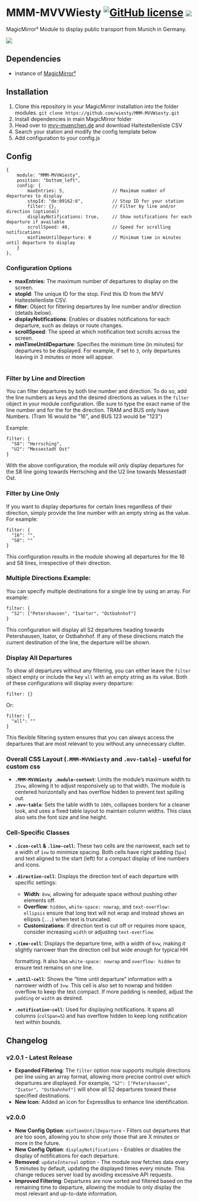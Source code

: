 # MMM-MVVWiesty [![GitHub license](https://img.shields.io/badge/license-MIT-blue.svg)](https://github.com/wiesty/MMM-MVVWiesty/raw/master/LICENSE) <img src="https://img.shields.io/badge/Maintained%3F-yes-green.svg"/>

MagicMirror² Module to display public transport from Munich  in Germany.


<img src="https://raw.githubusercontent.com/wiesty/MMM-MVVWiesty/refs/heads/main/assets/example.png"/>


## Dependencies
* instance of [MagicMirror²](https://github.com/MichMich/MagicMirror)

## Installation
1. Clone this repository in your MagicMirror installation into the folder modules.
```git clone https://github.com/wiesty/MMM-MVVWiesty.git```
2. Install dependencies in main MagicMirror folder
3. Head over to [mvv-muenchen.de](https://www.mvv-muenchen.de/fahrplanauskunft/fuer-entwickler/opendata/index.html) and download Haltestellenliste CSV
4. Search your station and modify the config template below
5. Add configuration to your config.js

## Config


```
{
    module: "MMM-MVVWiesty",
    position: "bottom_left",
    config: {
        maxEntries: 5,                  // Maximum number of departures to display
        stopId: "de:09162:6",           // Stop ID for your station
        filter: {},                     // Filter by line and/or direction (optional)
        displayNotifications: true,     // Show notifications for each departure if available
        scrollSpeed: 40,                // Speed for scrolling notifications
        minTimeUntilDeparture: 0        // Minimum time in minutes until departure to display
    }
},

```

### Configuration Options

-   **maxEntries**: The maximum number of departures to display on the screen.
-   **stopId**: The unique ID for the stop. Find this ID from the MVV Haltestellenliste CSV.
-   **filter**: Object for filtering departures by line number and/or direction (details below).
-   **displayNotifications**: Enables or disables notifications for each departure, such as delays or route changes.
-   **scrollSpeed**: The speed at which notification text scrolls across the screen.
-   **minTimeUntilDeparture**: Specifies the minimum time (in minutes) for departures to be displayed. For example, if set to `3`, only departures leaving in 3 minutes or more will appear.

#

### Filter by Line and Direction
You can filter departures by both line number and direction. To do so, add the line numbers as keys and the desired directions as values in the `filter` object in your module configuration. (Be sure to type the exact name of the line number and for the for the direction. TRAM and BUS only have Numbers. (Tram 16 would be "16", and BUS 123 would be "123")

Example:


    filter: {
      "S8": "Herrsching",
      "U2": "Messestadt Ost"
    } 

With the above configuration, the module will only display departures for the S8 line going towards Herrsching and the U2 line towards Messestadt Ost.

### Filter by Line Only

If you want to display departures for certain lines regardless of their direction, simply provide the line number with an empty string as the value. For example:


```
filter: {
  "16": "",
  "S8": ""
}
```

This configuration results in the module showing all departures for the 16 and S8 lines, irrespective of their direction.

### Multiple Directions Example:

You can specify multiple destinations for a single line by using an array. For example:

```
filter: {
  "S2": ["Petershausen", "Isartor", "Ostbahnhof"]
}
``` 

This configuration will display all S2 departures heading towards Petershausen, Isator, or Ostbahnhof. If any of these directions match the current destination of the line, the departure will be shown.

### Display All Departures

To show all departures without any filtering, you can either leave the `filter` object empty or include the key `all` with an empty string as its value. Both of these configurations will display every departure:

```
filter: {}
```

Or:

```
filter: {
  "all": ""
}
```

This flexible filtering system ensures that you can always access the departures that are most relevant to you without any unnecessary clutter.


### Overall CSS Layout (`.MMM-MVVWiesty` and `.mvv-table`) - useful for custom css

-   **`.MMM-MVVWiesty .module-content`**: Limits the module’s maximum width to `25vw`, allowing it to adjust responsively up to that width. The module is centered horizontally and has overflow hidden to prevent text spilling out.
-   **`.mvv-table`**: Sets the table width to `100%`, collapses borders for a cleaner look, and uses a fixed table layout to maintain column widths. This class also sets the font size and line height.

### Cell-Specific Classes

-   **`.icon-cell` & `.line-cell`**: These two cells are the narrowest, each set to a width of `1vw` to minimize spacing. Both cells have right padding (`5px`) and text aligned to the start (left) for a compact display of line numbers and icons.
    
-   **`.direction-cell`**: Displays the direction text of each departure with specific settings:
    
    -   **Width**: `8vw`, allowing for adequate space without pushing other elements off.
    -   **Overflow**: `hidden`, `white-space: nowrap`, and `text-overflow: ellipsis` ensure that long text will not wrap and instead shows an ellipsis (`...`) when text is truncated.
    -   **Customizations**: If direction text is cut off or requires more space, consider increasing `width` or adjusting `text-overflow`.
-   **`.time-cell`**: Displays the departure time, with a width of `6vw`, making it slightly narrower than the direction cell but wide enough for typical HH
    
    formatting. It also has `white-space: nowrap` and `overflow: hidden` to ensure text remains on one line.
    
-   **`.until-cell`**: Shows the “time until departure” information with a narrower width of `3vw`. This cell is also set to nowrap and hidden overflow to keep the text compact. If more padding is needed, adjust the `padding` or `width` as desired.
    
-   **`.notification-cell`**: Used for displaying notifications. It spans all columns (`colSpan=5`) and has overflow hidden to keep long notification text within bounds.


## Changelog

### v2.0.1 - Latest Release

-   **Expanded Filtering**: The `filter` option now supports multiple directions per line using an array format, allowing more precise control over which departures are displayed. For example, `"S2": ["Petershausen", "Isator", "Ostbahnhof"]` will show all S2 departures toward these specified destinations.
-   **New Icon**: Added an icon for ExpressBus to enhance line identification.

### v2.0.0

-   **New Config Option**: `minTimeUntilDeparture` - Filters out departures that are too soon, allowing you to show only those that are X minutes or more in the future.
-   **New Config Option**: `displayNotifications` - Enables or disables the display of notifications for each departure.
-   **Removed**: `updateInterval` option - The module now fetches data every 5 minutes by default, updating the displayed times every minute. This change reduces server load by avoiding excessive API requests.
-   **Improved Filtering**: Departures are now sorted and filtered based on the remaining time to departure, allowing the module to only display the most relevant and up-to-date information.
